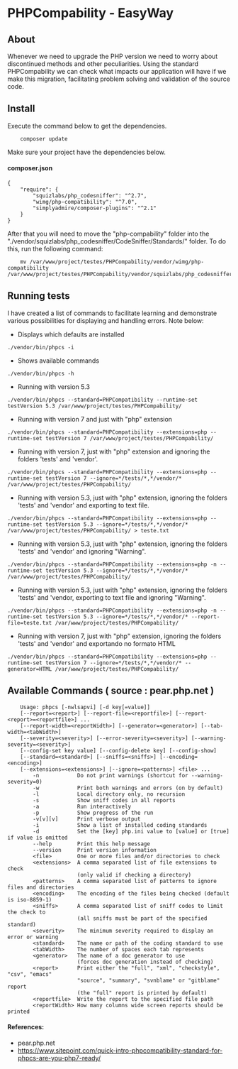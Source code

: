 PHPCompability - EasyWay
========================

## About
Whenever we need to upgrade the PHP version we need to worry about discontinued methods and other peculiarities. Using the standard PHPCompability we can check what impacts our application will have if we make this migration, facilitating problem solving and validation of the source code.

## Install

Execute the command below to get the dependencies.
```
    composer update
```


Make sure your project have the dependencies below.

#### composer.json
```
{
    "require": {
        "squizlabs/php_codesniffer": "^2.7",
        "wimg/php-compatibility": "^7.0",
        "simplyadmire/composer-plugins": "^2.1"
    }
}
```

After that you will need to move the "php-compability" folder into the "./vendor/squizlabs/php_codesniffer/CodeSniffer/Standards/" folder. To do this, run the following command:

```
    mv /var/www/project/testes/PHPCompability/vendor/wimg/php-compatibility /var/www/project/testes/PHPCompability/vendor/squizlabs/php_codesniffer/CodeSniffer/Standards/PHPCompatibility
```

## Running tests

I have created a list of commands to facilitate learning and demonstrate various possibilities for displaying and handling errors. Note below:

* Displays which defaults are installed
```
./vendor/bin/phpcs -i
```

* Shows available commands
```
./vendor/bin/phpcs -h
```

* Running with version 5.3
```
./vendor/bin/phpcs --standard=PHPCompatibility --runtime-set testVersion 5.3 /var/www/project/testes/PHPCompability/
```

* Running with version 7 and just with "php" extension
```
./vendor/bin/phpcs --standard=PHPCompatibility --extensions=php --runtime-set testVersion 7 /var/www/project/testes/PHPCompability/
```

* Running with version 7, just with "php" extension and ignoring the folders 'tests' and 'vendor'.
```
./vendor/bin/phpcs --standard=PHPCompatibility --extensions=php --runtime-set testVersion 7 --ignore=*/tests/*,*/vendor/* /var/www/project/testes/PHPCompability/
```

* Running with version 5.3, just with "php" extension, ignoring the folders 'tests' and 'vendor' and exporting to text file.
```
./vendor/bin/phpcs --standard=PHPCompatibility --extensions=php --runtime-set testVersion 5.3 --ignore=*/tests/*,*/vendor/* /var/www/project/testes/PHPCompability/ > teste.txt
```

* Running with version 5.3, just with "php" extension, ignoring the folders 'tests' and 'vendor' and ignoring "Warning".
```
./vendor/bin/phpcs --standard=PHPCompatibility --extensions=php -n --runtime-set testVersion 5.3 --ignore=*/tests/*,*/vendor/* /var/www/project/testes/PHPCompability/
```

* Running with version 5.3, just with "php" extension, ignoring the folders 'tests' and 'vendor, exporting to text file and ignoring "Warning".
```
./vendor/bin/phpcs --standard=PHPCompatibility --extensions=php -n --runtime-set testVersion 5.3 --ignore=*/tests/*,*/vendor/* --report-file=teste.txt /var/www/project/testes/PHPCompability/
```
 
* Running with version 7, just with "php" extension, ignoring the folders 'tests' and 'vendor' and exportando no formato HTML
	
```
./vendor/bin/phpcs --standard=PHPCompatibility --extensions=php --runtime-set testVersion 7 --ignore=*/tests/*,*/vendor/* --generator=HTML /var/www/project/testes/PHPCompability/
```


## Available Commands ( source : pear.php.net )
```
	Usage: phpcs [-nwlsapvi] [-d key[=value]]
    [--report=<report>] [--report-file=<reportfile>] [--report-<report>=<reportfile>] ...
    [--report-width=<reportWidth>] [--generator=<generator>] [--tab-width=<tabWidth>]
    [--severity=<severity>] [--error-severity=<severity>] [--warning-severity=<severity>]
    [--config-set key value] [--config-delete key] [--config-show]
    [--standard=<standard>] [--sniffs=<sniffs>] [--encoding=<encoding>]
    [--extensions=<extensions>] [--ignore=<patterns>] <file> ...
        -n            Do not print warnings (shortcut for --warning-severity=0)
        -w            Print both warnings and errors (on by default)
        -l            Local directory only, no recursion
        -s            Show sniff codes in all reports
        -a            Run interactively
        -p            Show progress of the run
        -v[v][v]      Print verbose output
        -i            Show a list of installed coding standards
        -d            Set the [key] php.ini value to [value] or [true] if value is omitted
        --help        Print this help message
        --version     Print version information
        <file>        One or more files and/or directories to check
        <extensions>  A comma separated list of file extensions to check
                      (only valid if checking a directory)
        <patterns>    A comma separated list of patterns to ignore files and directories
        <encoding>    The encoding of the files being checked (default is iso-8859-1)
        <sniffs>      A comma separated list of sniff codes to limit the check to
                      (all sniffs must be part of the specified standard)
        <severity>    The minimum severity required to display an error or warning
        <standard>    The name or path of the coding standard to use
        <tabWidth>    The number of spaces each tab represents
        <generator>   The name of a doc generator to use
                      (forces doc generation instead of checking)
        <report>      Print either the "full", "xml", "checkstyle", "csv", "emacs"
                      "source", "summary", "svnblame" or "gitblame" report
                      (the "full" report is printed by default)
        <reportfile>  Write the report to the specified file path
        <reportWidth> How many columns wide screen reports should be printed
```

#### References:
 
* pear.php.net
* https://www.sitepoint.com/quick-intro-phpcompatibility-standard-for-phpcs-are-you-php7-ready/
